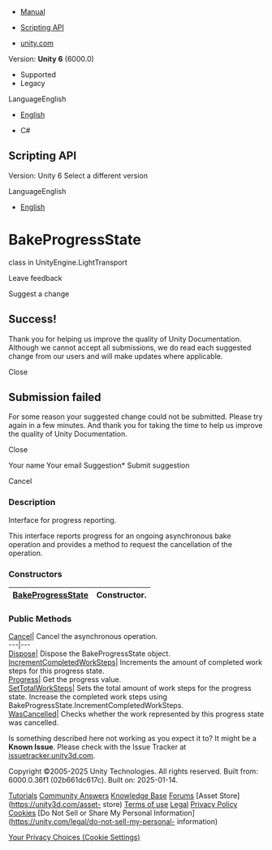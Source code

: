 [ ]()

  * [Manual](../Manual/index.html)
  * [Scripting API](../ScriptReference/index.html)

  * [unity.com](https://unity.com/)

Version: **Unity 6** (6000.0)

  * Supported
  * Legacy

LanguageEnglish

  * [English]()

  * C#

[ ](https://docs.unity3d.com)

## Scripting API

Version: Unity 6 Select a different version

LanguageEnglish

  * [English]()

# BakeProgressState

class in UnityEngine.LightTransport

Leave feedback

Suggest a change

## Success!

Thank you for helping us improve the quality of Unity Documentation. Although
we cannot accept all submissions, we do read each suggested change from our
users and will make updates where applicable.

Close

## Submission failed

For some reason your suggested change could not be submitted. Please <a>try
again</a> in a few minutes. And thank you for taking the time to help us
improve the quality of Unity Documentation.

Close

Your name Your email Suggestion* Submit suggestion

Cancel

[ ]()

### Description

Interface for progress reporting.

This interface reports progress for an ongoing asynchronous bake operation and
provides a method to request the cancellation of the operation.

### Constructors

[BakeProgressState](LightTransport.BakeProgressState-ctor.html)| Constructor.  
---|---  
  
### Public Methods

[Cancel](LightTransport.BakeProgressState.Cancel.html)| Cancel the
asynchronous operation.  
---|---  
[Dispose](LightTransport.BakeProgressState.Dispose.html)| Dispose the
BakeProgressState object.  
[IncrementCompletedWorkSteps](LightTransport.BakeProgressState.IncrementCompletedWorkSteps.html)|
Increments the amount of completed work steps for this progress state.  
[Progress](LightTransport.BakeProgressState.Progress.html)| Get the progress
value.  
[SetTotalWorkSteps](LightTransport.BakeProgressState.SetTotalWorkSteps.html)|
Sets the total amount of work steps for the progress state. Increase the
completed work steps using BakeProgressState.IncrementCompletedWorkSteps.  
[WasCancelled](LightTransport.BakeProgressState.WasCancelled.html)| Checks
whether the work represented by this progress state was cancelled.  
  
Is something described here not working as you expect it to? It might be a
**Known Issue**. Please check with the Issue Tracker at
[issuetracker.unity3d.com](https://issuetracker.unity3d.com).

Copyright ©2005-2025 Unity Technologies. All rights reserved. Built from:
6000.0.36f1 (02b661dc617c). Built on: 2025-01-14.

[Tutorials](https://unity3d.com/learn) [Community
Answers](https://answers.unity3d.com) [Knowledge
Base](https://support.unity3d.com/hc/en-us)
[Forums](https://forum.unity3d.com) [Asset Store](https://unity3d.com/asset-
store) [Terms of use](https://docs.unity3d.com/Manual/TermsOfUse.html)
[Legal](https://unity.com/legal) [Privacy
Policy](https://unity.com/legal/privacy-policy)
[Cookies](https://unity.com/legal/cookie-policy) [Do Not Sell or Share My
Personal Information](https://unity.com/legal/do-not-sell-my-personal-
information)

[Your Privacy Choices (Cookie Settings)](javascript:void\(0\);)

